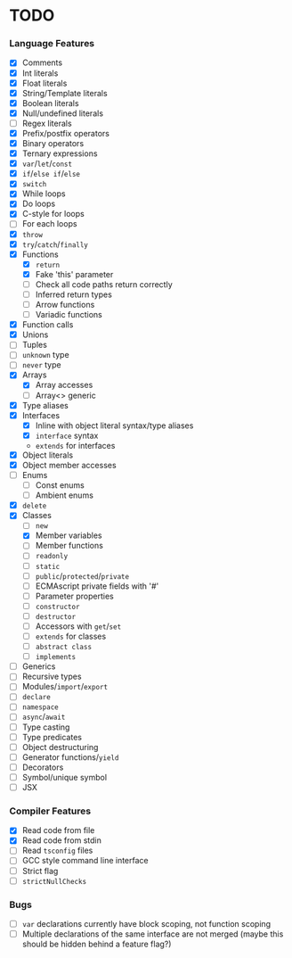 # TODO

### Language Features

 - [x] Comments
 - [x] Int literals
 - [x] Float literals
 - [x] String/Template literals
 - [x] Boolean literals
 - [x] Null/undefined literals
 - [ ] Regex literals
 - [x] Prefix/postfix operators
 - [x] Binary operators
 - [x] Ternary expressions
 - [x] `var`/`let`/`const`
 - [x] `if`/`else if`/`else`
 - [x] `switch`
 - [x] While loops
 - [x] Do loops
 - [x] C-style for loops
 - [ ] For each loops
 - [x] `throw`
 - [x] `try`/`catch`/`finally`
 - [x] Functions
   - [x] `return`
   - [x] Fake 'this' parameter
   - [ ] Check all code paths return correctly
   - [ ] Inferred return types
   - [ ] Arrow functions
   - [ ] Variadic functions
 - [x] Function calls
 - [x] Unions
 - [ ] Tuples
 - [ ] `unknown` type
 - [ ] `never` type
 - [x] Arrays
   - [x] Array accesses
   - [ ] Array<> generic
 - [x] Type aliases
 - [x] Interfaces
   - [x] Inline with object literal syntax/type aliases
   - [x] `interface` syntax
   - `extends` for interfaces
 - [x] Object literals
 - [x] Object member accesses
 - [ ] Enums
   - [ ] Const enums
   - [ ] Ambient enums
 - [x] `delete`
 - [x] Classes
   - [ ] `new`
   - [x] Member variables
   - [ ] Member functions
   - [ ] `readonly`
   - [ ] `static`
   - [ ] `public`/`protected`/`private`
   - [ ] ECMAscript private fields with '#'
   - [ ] Parameter properties
   - [ ] `constructor`
   - [ ] `destructor`
   - [ ] Accessors with `get`/`set`
   - [ ] `extends` for classes
   - [ ] `abstract class`
   - [ ] `implements`
 - [ ] Generics
 - [ ] Recursive types
 - [ ] Modules/`import`/`export`
 - [ ] `declare`
 - [ ] `namespace`
 - [ ] `async`/`await`
 - [ ] Type casting
 - [ ] Type predicates
 - [ ] Object destructuring
 - [ ] Generator functions/`yield`
 - [ ] Decorators
 - [ ] Symbol/unique symbol
 - [ ] JSX

### Compiler Features

 - [x] Read code from file
 - [x] Read code from stdin
 - [ ] Read `tsconfig` files
 - [ ] GCC style command line interface
 - [ ] Strict flag
 - [ ] `strictNullChecks`

### Bugs

 - [ ] `var` declarations currently have block scoping, not function scoping
 - [ ] Multiple declarations of the same interface are not merged (maybe this should be hidden behind a feature flag?)
